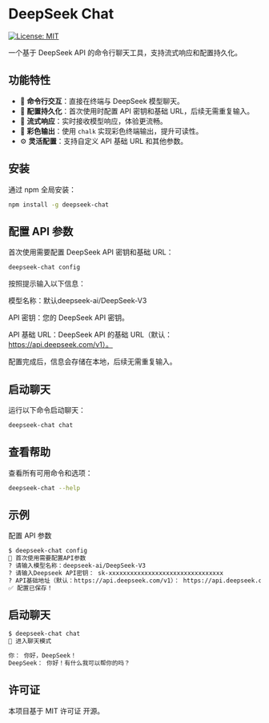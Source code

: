 # DeepSeek Chat

[![License: MIT](https://img.shields.io/badge/License-MIT-blue.svg)](https://opensource.org/licenses/MIT)

一个基于 DeepSeek API 的命令行聊天工具，支持流式响应和配置持久化。

## 功能特性

- 🌟 **命令行交互**：直接在终端与 DeepSeek 模型聊天。
- 🔑 **配置持久化**：首次使用时配置 API 密钥和基础 URL，后续无需重复输入。
- 🚀 **流式响应**：实时接收模型响应，体验更流畅。
- 🎨 **彩色输出**：使用 `chalk` 实现彩色终端输出，提升可读性。
- ⚙️ **灵活配置**：支持自定义 API 基础 URL 和其他参数。

## 安装

通过 npm 全局安装：

```bash
npm install -g deepseek-chat
```

## 配置 API 参数
首次使用需要配置 DeepSeek API 密钥和基础 URL：
```bash
deepseek-chat config
```
按照提示输入以下信息：

模型名称：默认deepseek-ai/DeepSeek-V3

API 密钥：您的 DeepSeek API 密钥。

API 基础 URL：DeepSeek API 的基础 URL（默认：https://api.deepseek.com/v1）。

配置完成后，信息会存储在本地，后续无需重复输入。

## 启动聊天
运行以下命令启动聊天：
```bash
deepseek-chat chat
```

## 查看帮助
查看所有可用命令和选项：
```bash
deepseek-chat --help
```

## 示例
配置 API 参数
```bash
$ deepseek-chat config
🌟 首次使用需要配置API参数
? 请输入模型名称：deepseek-ai/DeepSeek-V3
? 请输入Deepseek API密钥： sk-xxxxxxxxxxxxxxxxxxxxxxxxxxxxxxxx
? API基础地址（默认：https://api.deepseek.com/v1）： https://api.deepseek.com/v1
✅ 配置已保存！
```

## 启动聊天
```bash
$ deepseek-chat chat
💬 进入聊天模式

你： 你好，DeepSeek！
DeepSeek： 你好！有什么我可以帮你的吗？
```

## 许可证
本项目基于 MIT 许可证 开源。